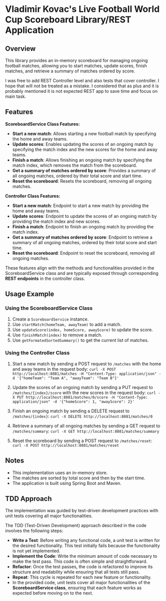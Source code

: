 # Vladimir Kovac's Live Football World Cup Scoreboard Library/REST Application

## Overview
This library provides an in-memory scoreboard for managing ongoing football matches, allowing you to start matches, update scores, finish matches, and retrieve a summary of matches ordered by score.

I was free to add REST Controller level and also tests that cover controller. I hope that will not be treated as a mistake. I considered that as plus and it is probably mentioned it is not expected REST app to save time and focus on main task.

## Features

**ScoreboardService Class Features:**

- **Start a new match**: Allows starting a new football match by specifying the home and away teams.
- **Update scores**: Enables updating the scores of an ongoing match by specifying the match index and the new scores for the home and away teams.
- **Finish a match**: Allows finishing an ongoing match by specifying the match index, which removes the match from the scoreboard.
- **Get a summary of matches ordered by score**: Provides a summary of all ongoing matches, ordered by their total score and start time.
- **Reset the scoreboard**: Resets the scoreboard, removing all ongoing matches.

**Controller Class Features:**

- **Start a new match**: Endpoint to start a new match by providing the home and away teams.
- **Update scores**: Endpoint to update the scores of an ongoing match by providing the match index and new scores.
- **Finish a match**: Endpoint to finish an ongoing match by providing the match index.
- **Get a summary of matches ordered by score**: Endpoint to retrieve a summary of all ongoing matches, ordered by their total score and start time.
- **Reset the scoreboard**: Endpoint to reset the scoreboard, removing all ongoing matches.

These features align with the methods and functionalities provided in the ScoreboardService class and are typically exposed through corresponding **REST endpoints** in the controller class.

## Usage Example

### Using the ScoreboardService Class

1. Create a `ScoreboardService` instance.
2. Use `startMatch(homeTeam, awayTeam)` to add a match.
3. Use `updateScore(index, homeScore, awayScore)` to update the score.
4. Use `finishMatch(index)` to remove a match.
5. Use `getFormatedSortedSummary()` to get the current list of matches.

### Using the Controller Class

1. Start a new match by sending a POST request to `/matches` with the home and away teams in the request body: `curl -X POST http://localhost:8081/matches -H "Content-Type: application/json" -d '{"homeTeam": "Team A", "awayTeam": "Team B"}'`


2. Update the scores of an ongoing match by sending a PUT request to `/matches/{index}/score` with the new scores in the request body: `curl -X PUT http://localhost:8081/matches/0/score -H "Content-Type: application/json" -d '{"homeScore": 1, "awayScore": 2}'`


3. Finish an ongoing match by sending a DELETE request to `/matches/{index}`: `curl -X DELETE http://localhost:8081/matches/0`


4. Retrieve a summary of all ongoing matches by sending a GET request to `/matches/summary`: `curl -X GET http://localhost:8081/matches/summary`


5. Reset the scoreboard by sending a POST request to `/matches/reset`: `curl -X POST http://localhost:8081/matches/reset`

## Notes
- This implementation uses an in\-memory store.
- The matches are sorted by total score and then by the start time.
- The application is built using Spring Boot and Maven.

## TDD Approach
The implementation was guided by test-driven development practices with unit tests covering all major functionalities.

The TDD (Test-Driven Development) approach described in the code involves the following steps:

- **Write a Test**: Before writing any functional code, a unit test is written for the desired functionality. This test initially fails because the functionality is not yet implemented.
- **Implement the Code**: Write the minimum amount of code necessary to make the test pass. This code is often simple and straightforward.
- **Refactor**: Once the test passes, the code is refactored to improve its structure and readability while ensuring that all tests still pass.
- **Repeat**: This cycle is repeated for each new feature or functionality.
- In the provided code, unit tests cover all major functionalities of the **ScoreboardService class**, ensuring that each feature works as expected before moving on to the next.
